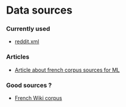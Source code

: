 # Data sources

### Currently used
* [reddit.xml](https://www.kaggle.com/breandan/french-reddit-discussion)

### Articles
* [Article about french corpus sources for ML](https://www.kaggle.com/breandan/french-reddit-discussion)

### Good sources ?
* [French Wiki corpus](http://redac.univ-tlse2.fr/corpora/wikipedia_en.html)
